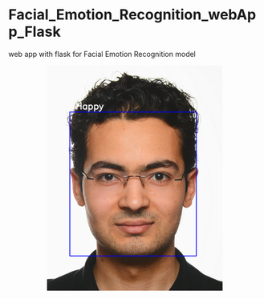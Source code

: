 # Facial_Emotion_Recognition_webApp_Flask
web app with flask for Facial Emotion Recognition model


<p align="center">
  <img src="uploads/2.png" width="350"/>
